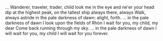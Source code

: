 ...
Wanderer, traveler, trader, child
look me in the eye and ne'er your head dip
at the highest peak, on the tallest ship
always there, always Walk, always astride
in the pale darkness of dawn: alight, forth.
...
in the pale darkness of dawn
I look upon the fields of Rhòn
I wait for you, my child, my dear
Come back running through my sky.
...
in the pale darkness of dawn
I will wait for you, my child
I will wait for you forever.
